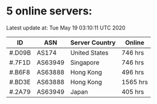 # 5 online servers:

Latest update at: Tue May 19 03:10:11 UTC 2020

| ID | ASN | Server Country | Online |
| -- | --- | -------------- | ------ |
| #.D09B | AS174 | United States | 746 hrs |
| #.7F1D | AS63949 | Singapore | 746 hrs |
| #.B6F8 | AS63888 | Hong Kong | 496 hrs |
| #.BD3E | AS63888 | Hong Kong | 1565 hrs |
| #.2A79 | AS63949 | Japan | 405 hrs |

